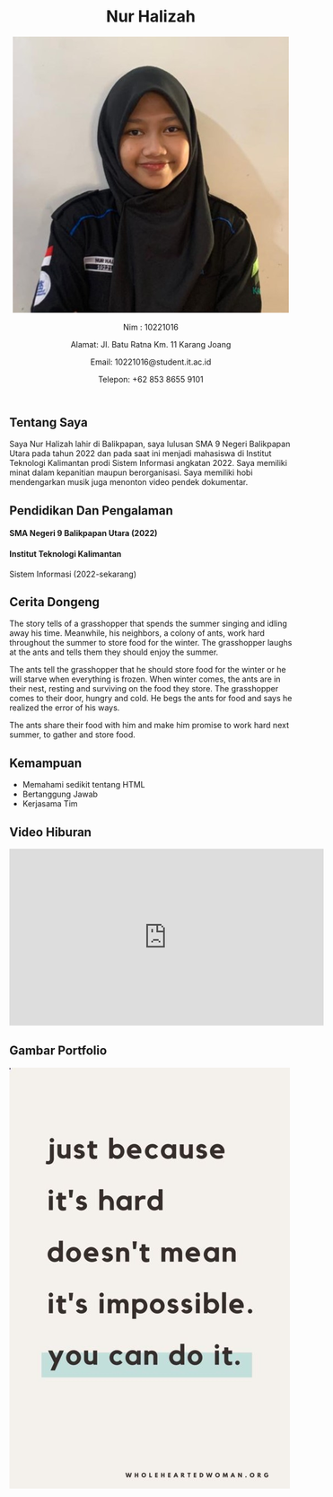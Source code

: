 <!DOCTYPE html>
<html>
<head>
    <title>Nur Halizah CV</title>
    <link rel="stylesheet" type="text/css" href="Lizah_PBO.css">
</head>
<body>
    <header>
        <h1>Nur Halizah</h1>
        <section class="profil">
            <img src="lzh.jpg" alt="Foto Profil">
        </section>
        <p>Nim : 10221016</p>
        <p>Alamat: Jl. Batu Ratna Km. 11 Karang Joang</p>
        <p>Email: 10221016@student.it.ac.id</p>
        <p>Telepon: +62 853 8655 9101</p>
    </header>
    </section>
    <section class="content">
        <h2>Tentang Saya</h2>
        <p>Saya Nur Halizah lahir di Balikpapan, saya lulusan SMA 9 Negeri Balikpapan Utara pada tahun 2022 dan pada saat ini menjadi mahasiswa di Institut Teknologi Kalimantan prodi Sistem Informasi angkatan 2022. Saya memiliki minat dalam kepanitian maupun berorganisasi. Saya memiliki hobi mendengarkan musik juga menonton video pendek dokumentar. </p>
    </section>
    <section class="content">
        <h2>Pendidikan Dan Pengalaman</h2>
        <h4>SMA Negeri 9 Balikpapan Utara (2022)</h4>
        <h4>Institut Teknologi Kalimantan</h4>
        <p>Sistem Informasi (2022-sekarang)</p>
    </section>
    <section class="content">
        <h2>Cerita Dongeng</h2>
        <p>The story tells of a grasshopper that spends the summer singing and idling away his time. Meanwhile, his neighbors, a colony of ants, work hard throughout the summer to store food for the winter. The grasshopper laughs at the ants and tells them they should enjoy the summer.</p>
            <p>
            The ants tell the grasshopper that he should store food for the winter or he will starve when everything is frozen. When winter comes, the ants are in their nest, resting and surviving on the food they store. The grasshopper comes to their door, hungry and cold. He begs the ants for food and says he realized the error of his ways.
            <p>  
            The ants share their food with him and make him promise to work hard next summer, to gather and store food.
            <br>
        </p>
    </section>
    <section class="content">
        <h2>Kemampuan</h2>
        <ul>
            <li>Memahami sedikit tentang HTML</li>
            <li>Bertanggung Jawab</li>
            <li>Kerjasama Tim</li>
        </ul>
    </section>
    <section class="content">
        <h2>Video Hiburan</h2>
        <iframe width= "560" height="315" src="https://www.youtube.com/lwgr_IMeEgA?si=OwzYg9HC53JT7DyH" frameborder="0" allowfullscreen></iframewidth></iframe> 
    </section>
    <section class="content">
        <h2>Gambar Portfolio</h2>
        <img src="quotes.jpeg" alt="Gambar Portfolio">
    </section>

